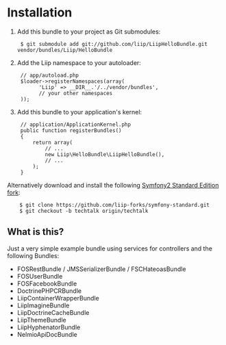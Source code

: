 Installation
============

  1. Add this bundle to your project as Git submodules:

          $ git submodule add git://github.com/liip/LiipHelloBundle.git vendor/bundles/Liip/HelloBundle

  2. Add the Liip namespace to your autoloader:

          // app/autoload.php
          $loader->registerNamespaces(array(
                'Liip' => __DIR__.'/../vendor/bundles',
                // your other namespaces
          ));

  3. Add this bundle to your application's kernel:

          // application/ApplicationKernel.php
          public function registerBundles()
          {
              return array(
                  // ...
                  new Liip\HelloBundle\LiipHelloBundle(),
                  // ...
              );
          }

  Alternatively download and install the following [Symfony2 Standard Edition fork](https://github.com/liip-forks/symfony-standard/tree/techtalk):

        $ git clone https://github.com/liip-forks/symfony-standard.git
        $ git checkout -b techtalk origin/techtalk

What is this?
-------------

Just a very simple example bundle using services for controllers and the following Bundles:

- FOSRestBundle / JMSSerializerBundle / FSCHateoasBundle
- FOSUserBundle
- FOSFacebookBundle
- DoctrinePHPCRBundle
- LiipContainerWrapperBundle
- LiipImagineBundle
- LiipDoctrineCacheBundle
- LiipThemeBundle
- LiipHyphenatorBundle
- NelmioApiDocBundle
